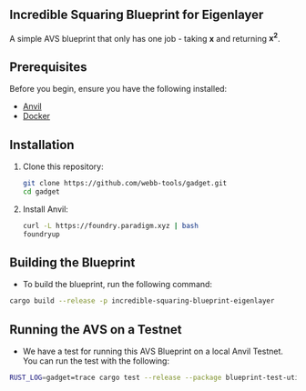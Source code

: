 ## Incredible Squaring Blueprint for Eigenlayer

A simple AVS blueprint that only has one job - taking **x** and returning **x<sup>2</sup>**.

## Prerequisites

Before you begin, ensure you have the following installed:

- [Anvil](https://book.getfoundry.sh/anvil/)
- [Docker](https://www.docker.com/get-started)

## Installation

1. Clone this repository:
   ```bash
   git clone https://github.com/webb-tools/gadget.git
   cd gadget
   ```
   
2. Install Anvil:
   ```bash
   curl -L https://foundry.paradigm.xyz | bash
   foundryup
   ```

## Building the Blueprint

- To build the blueprint, run the following command:

```bash
cargo build --release -p incredible-squaring-blueprint-eigenlayer
```

## Running the AVS on a Testnet

- We have a test for running this AVS Blueprint on a local Anvil Testnet. You can run the test with the following:

```bash
RUST_LOG=gadget=trace cargo test --release --package blueprint-test-utils tests_standard::test_eigenlayer_incredible_squaring_blueprint -- --nocapture
```